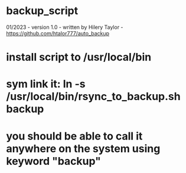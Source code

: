 # backup_script
01/2023 - version 1.0 - written by Hilery Taylor - https://github.com/htalor777/auto_backup
#  install script to /usr/local/bin 
#  sym link it: ln -s /usr/local/bin/rsync_to_backup.sh backup
#  you should be able to call it anywhere on the system using keyword "backup"